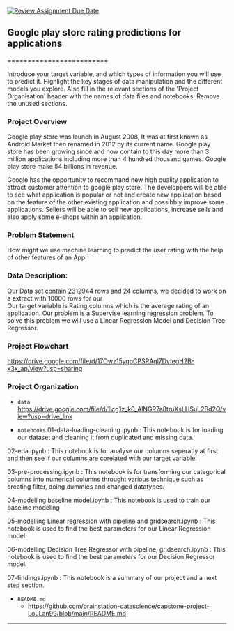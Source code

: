 [![Review Assignment Due Date](https://classroom.github.com/assets/deadline-readme-button-24ddc0f5d75046c5622901739e7c5dd533143b0c8e959d652212380cedb1ea36.svg)](https://classroom.github.com/a/0GBBWOiF)
## Google play store rating predictions for applications
=========================

  Introduce your target variable, and which types of information you will use to predict it. Highlight the key stages of data manipulation and the different models you explore. Also fill in the relevant sections of the 'Project Organisation' header with the names of data files and notebooks. Remove the unused sections.

### Project Overview
Google play store was launch in August 2008, It was at first known as Android Market then renamed in 2012 by its current name. Google play store has been growing since and now contain to this day more than 3 million applications including more than 4 hundred thousand games. Google play store make 54 billions in revenue. 

Google has the opportunity to recommand new high quality application to attract customer attention to google play store. The developpers will be able to see what application is popular or not and create new application based on the feature of the other existing application and possibbly improve some applications. Sellers will be able to sell new applications, increase sells and also apply some e-shops within an application.

### Problem Statement
How might we use machine learning to predict the user rating with the help of
other features of an App.

### Data Description:
Our Data set contain 2312944 rows and 24 columns, we decided to work on a extract with 10000 rows for our  
Our target variable is Rating columns which is the average rating of an application. 
Our problem is a Supervise learning regression problem. To solve this problem we will use a Linear Regression Model and Decision Tree Regressor. 

### Project Flowchart

https://drive.google.com/file/d/17Owz15yqoCPSRAql7DvtegH2B-x3x_ap/view?usp=sharing

### Project Organization

* `data` 
https://drive.google.com/file/d/1lcg1z_k0_AlNGR7a8truXsLHSuL2Bd2Q/view?usp=drive_link 

* `notebooks`
01-data-loading-cleaning.ipynb : This notebook is for loading our dataset and cleaning it from duplicated and missing data. 

02-eda.ipynb : This notebook is for analyse our columns seperatly at first and then see if our columns are corelated with our target variable.

03-pre-processing.ipynb : This notebook is for transforming our categorical columns into numerical columns throught various technique such as creating filter, doing dummies and changed datatypes.

04-modelling baseline model.ipynb : This notebook is used to train our baseline modeling 

05-modelling Linear regression with pipeline and gridsearch.ipynb : This notebook is used to find the best parameters for our Linear Regression model. 

06-modelling Decision Tree Regressor with pipeline, gridsearch.ipynb :  This notebook is used to find the best parameters for our Decision Regressor model. 

07-findings.ipynb : This notebook is a summary of our project and a next step section.

* `README.md`
    - https://github.com/brainstation-datascience/capstone-project-LouLan99/blob/main/README.md

--------